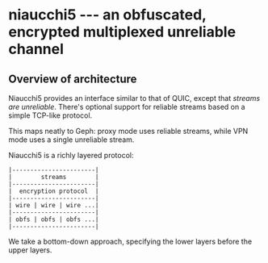 # niaucchi5 --- an obfuscated, encrypted multiplexed unreliable channel

## Overview of architecture

Niaucchi5 provides an interface similar to that of QUIC, except that _streams are unreliable_. There's optional support for reliable streams based on a simple TCP-like protocol.

This maps neatly to Geph: proxy mode uses reliable streams, while VPN mode uses a single unreliable stream.

Niaucchi5 is a richly layered protocol:

```
|-----------------------|
|        streams        |
|-----------------------|
|  encryption protocol  |
|-----------------------|
| wire | wire | wire ...|
|-----------------------|
| obfs | obfs | obfs ...|
|-----------------------|
```

We take a bottom-down approach, specifying the lower layers before the upper layers.

##
